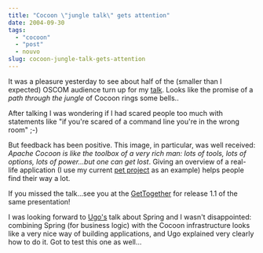 ```yaml
---
title: "Cocoon \"jungle talk\" gets attention"
date: 2004-09-30
tags: 
  - "cocoon"
  - "post"
  - nouvo
slug: cocoon-jungle-talk-gets-attention
---
```


It was a pleasure yesterday to see about half of the (smaller than I expected) OSCOM audience turn up for my [talk](http://www.oscom.org/events/oscom4/proposals/supersonic). Looks like the promise of a _path through the jungle_ of Cocoon rings some bells..

After talking I was wondering if I had scared people too much with statements like "if you're scared of a command line you're in the wrong room" ;-)

But feedback has been positive. This image, in particular, was well received: _Apache Cocoon is like the toolbox of a very rich man: lots of tools, lots of options, lots of power...but one can get lost_. Giving an overview of a real-life application (I use my current [pet project](http://www.nouvo.ch) as an example) helps people find their way a lot.

If you missed the talk...see you at the [GetTogether](http://orixo.com/events/gt2004/) for release 1.1 of the same presentation!

I was looking forward to [Ugo's](http://www.oscom.org/events/oscom4/proposals/spring) talk about Spring and I wasn't disappointed: combining Spring (for business logic) with the Cocoon infrastructure looks like a very nice way of building applications, and Ugo explained very clearly how to do it. Got to test this one as well...
